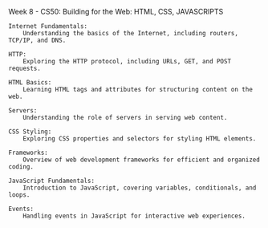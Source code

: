 Week 8 - CS50: Building for the Web: HTML, CSS, JAVASCRIPTS

    Internet Fundamentals:
        Understanding the basics of the Internet, including routers, TCP/IP, and DNS.

    HTTP:
        Exploring the HTTP protocol, including URLs, GET, and POST requests.

    HTML Basics:
        Learning HTML tags and attributes for structuring content on the web.

    Servers:
        Understanding the role of servers in serving web content.

    CSS Styling:
        Exploring CSS properties and selectors for styling HTML elements.

    Frameworks:
        Overview of web development frameworks for efficient and organized coding.

    JavaScript Fundamentals:
        Introduction to JavaScript, covering variables, conditionals, and loops.

    Events:
        Handling events in JavaScript for interactive web experiences.
